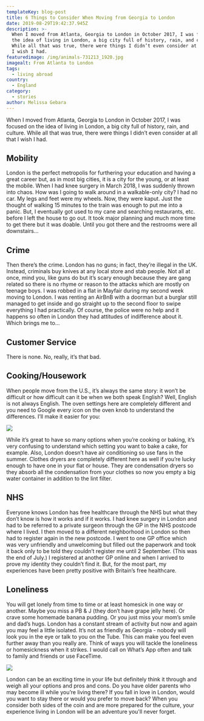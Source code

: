```yaml
---
templateKey: blog-post
title: 6 Things to Consider When Moving from Georgia to London
date: 2019-08-29T19:42:37.945Z
description: >-
  When I moved from Atlanta, Georgia to London in October 2017, I was focused on
  the idea of living in London, a big city full of history, rain, and culture.
  While all that was true, there were things I didn’t even consider at all that
  I wish I had.
featuredimage: /img/animals-731213_1920.jpg
imagealt: From Atlanta to London
tags:
  - living abroad
country:
  - England
category:
  - stories
author: Melissa Gebara
---
```

When I moved from Atlanta, Georgia to London in October 2017, I was focused on the idea of living in London, a big city full of history, rain, and culture. While all that was true, there were things I didn’t even consider at all that I wish I had. 

## Mobility

London is the perfect metropolis for furthering your education and having a great career but, as in most big cities, it is a city for the young, or at least the mobile. When I had knee surgery in March 2018, I was suddenly thrown into chaos. How was I going to walk around in a walkable-only city? I had no car. My legs and feet were my wheels. Now, they were kaput. Just the thought of walking 15 minutes to the train was enough to put me into a panic. But, I eventually got used to my cane and searching restaurants, etc. before I left the house to go out. It took major planning and much more time to get there but it was doable. Until you got there and the restrooms were all downstairs…

## Crime

Then there’s the crime. London has no guns; in fact, they’re illegal in the UK. Instead, criminals buy knives at any local store and stab people. Not all at once, mind you, like guns do but it’s scary enough because they are gang related so there is no rhyme or reason to the attacks which are mostly on teenage boys. I was robbed in a flat in Mayfair during my second week moving to London. I was renting an AirBnB with a doorman but a burglar still managed to get inside and go straight up to the second floor to swipe everything I had practically. Of course, the police were no help and it happens so often in London they had attitudes of indifference about it.  Which brings me to…

## Customer Service

There is none. No, really, it’s that bad.

## Cooking/Housework

When people move from the U.S., it’s always the same story: it won’t be difficult or how difficult can it be when we both speak English? Well, English is not always English. The oven settings here are completely different and you need to Google every icon on the oven knob to understand the differences. I’ll make it easier for you:

![](/img/image2.jpeg)

While it’s great to have so many options when you’re cooking or baking, it’s very confusing to understand which setting you want to bake a cake, for example. Also, London doesn’t have air conditioning so use fans in the summer. Clothes dryers are completely different here as well if you’re lucky enough to have one in your flat or house. They are condensation dryers so they absorb all the condensation from your clothes so now you empty a big water container in addition to the lint filter. 

## NHS

Everyone knows London has free healthcare through the NHS but what they don’t know is how it works and if it works. I had knee surgery in London and had to be referred to a private surgeon through the GP in the NHS postcode where I lived. I then moved to a different neighborhood in London so then had to register again in the new postcode. I went to one GP office which was very unfriendly and unwelcoming but filled out the paperwork and took it back only to be told they couldn’t register me until 2 September. (This was the end of July.) I registered at another GP online and when I arrived to prove my identity they couldn’t find it. But, for the most part, my experiences have been pretty positive with Britain’s free healthcare. 

## Loneliness

You will get lonely from time to time or at least homesick in one way or another. Maybe you miss a PB & J (they don’t have grape jelly here). Or crave some homemade banana pudding. Or you just miss your mom’s smile and dad’s hugs. London has a constant stream of activity but now and again you may feel a little isolated. It’s not as friendly as Georgia - nobody will look you in the eye or talk to you on the Tube. This can make you feel even further away than you really are. Think of ways you will tackle the loneliness or homesickness when it strikes. I would call on What’s App often and talk to family and friends or use FaceTime. 

![](/img/image1-1-.png)

London can be an exciting time in your life but definitely think it through and weigh all your options and pros and cons. Do you have older parents who may become ill while you’re living there? If you fall in love in London, would you want to stay there or would you prefer to move back? When you consider both sides of the coin and are more prepared for the culture, your experience living in London will be an adventure you'll never forget.
